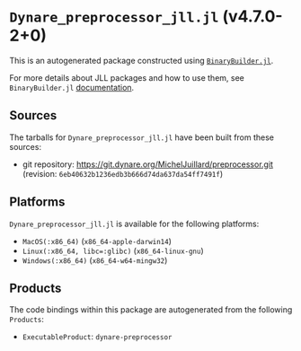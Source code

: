 # `Dynare_preprocessor_jll.jl` (v4.7.0-2+0)

This is an autogenerated package constructed using [`BinaryBuilder.jl`](https://github.com/JuliaPackaging/BinaryBuilder.jl).

For more details about JLL packages and how to use them, see `BinaryBuilder.jl` [documentation](https://juliapackaging.github.io/BinaryBuilder.jl/dev/jll/).

## Sources

The tarballs for `Dynare_preprocessor_jll.jl` have been built from these sources:

* git repository: https://git.dynare.org/MichelJuillard/preprocessor.git (revision: `6eb40632b1236edb3b666d74da637da54ff7491f`)

## Platforms

`Dynare_preprocessor_jll.jl` is available for the following platforms:

* `MacOS(:x86_64)` (`x86_64-apple-darwin14`)
* `Linux(:x86_64, libc=:glibc)` (`x86_64-linux-gnu`)
* `Windows(:x86_64)` (`x86_64-w64-mingw32`)

## Products

The code bindings within this package are autogenerated from the following `Products`:

* `ExecutableProduct`: `dynare-preprocessor`
